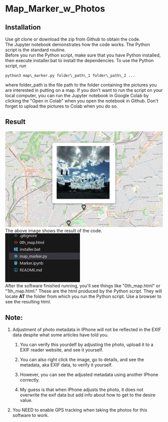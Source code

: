 
# Map_Marker_w_Photos

  

## Installation

Use git clone or download the zip from Github to obtain the code.  
The Jupyter notebook demonstrates how the code works. The Python script is the standard routine. <br>
Before you run the Python script, make sure that you have Python installed, then execute installer.bat to install the dependencies. To use the Python script, run
~~~
python3 map\_marker.py folder\_path\_1 folder\_path\_2 ... 
~~~
where folder_path is the file path to the folder containing the pictures you are interested in putting on a map.
If you don't want to run the script on your local computer, you can run the Jupyter notebook in Google Colab by clicking the "Open in Colab" when you open the notebook in Github. Don't forget to upload the pictures to Colab when you do so. 

## Result
![Result HTML](./images/result1.png)  
The above image shows the result of the code.  
![Produced HTML](./images/result2.png)  
After the software finished running, you'll see things like "0th_map.html" or "1th_map.html." These are the html produced by the Python script. They will locate **AT** the folder from which you run the Python script. Use a browser to see the resulting html. 

## Note:

1. Adjustment of photo metadata in IPhone will not be reflected in the EXIF data despite what some articles have told you.

	1. You can verify this yourdelf by adjusting the photo, upload it to a EXIF reader website, and see it yourself.

	2. You can also right click the image, go to details, and see the metadata, aka EXIF data, to verify it yourself.

	3. However, you can see the adjusted metadata using another IPhone correctly.

	4. My guess is that when IPhone adjusts the photo, it does not overwrite the exif data but add info about how to get to the desire value.

2. You NEED to enable GPS tracking when taking the photos for this software to work.